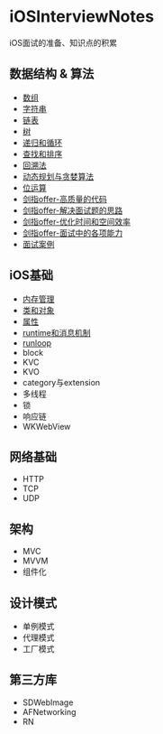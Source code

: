 # iOSInterviewNotes

iOS面试的准备、知识点的积累

## 数据结构 & 算法
* [数组](https://github.com/tangshenghao/iOSInterviewNotes/blob/master/数据结构%26算法/数组/数组.md)
* [字符串](https://github.com/tangshenghao/iOSInterviewNotes/blob/master/数据结构%26算法/字符串/字符串.md)
* [链表](https://github.com/tangshenghao/iOSInterviewNotes/blob/master/数据结构%26算法/链表/链表.md)
* [树](https://github.com/tangshenghao/iOSInterviewNotes/blob/master/数据结构%26算法/树/树.md)
* [递归和循环](https://github.com/tangshenghao/iOSInterviewNotes/blob/master/数据结构%26算法/递归和循环/递归和循环.md)
* [查找和排序](https://github.com/tangshenghao/iOSInterviewNotes/blob/master/%E6%95%B0%E6%8D%AE%E7%BB%93%E6%9E%84&%E7%AE%97%E6%B3%95/%E6%9F%A5%E6%89%BE%E5%92%8C%E6%8E%92%E5%BA%8F/%E6%9F%A5%E6%89%BE%E5%92%8C%E6%8E%92%E5%BA%8F.md)
* [回溯法](https://github.com/tangshenghao/iOSInterviewNotes/blob/master/%E6%95%B0%E6%8D%AE%E7%BB%93%E6%9E%84%26%E7%AE%97%E6%B3%95/%E5%9B%9E%E6%BA%AF%E6%B3%95/%E5%9B%9E%E6%BA%AF%E6%B3%95.md)
* [动态规划与贪婪算法](https://github.com/tangshenghao/iOSInterviewNotes/blob/master/%E6%95%B0%E6%8D%AE%E7%BB%93%E6%9E%84%26%E7%AE%97%E6%B3%95/%E5%8A%A8%E6%80%81%E8%A7%84%E5%88%92%E4%B8%8E%E8%B4%AA%E5%A9%AA%E7%AE%97%E6%B3%95/%E5%8A%A8%E6%80%81%E8%A7%84%E5%88%92%E4%B8%8E%E8%B4%AA%E5%A9%AA%E7%AE%97%E6%B3%95.md)
* [位运算](https://github.com/tangshenghao/iOSInterviewNotes/blob/master/%E6%95%B0%E6%8D%AE%E7%BB%93%E6%9E%84%26%E7%AE%97%E6%B3%95/%E4%BD%8D%E8%BF%90%E7%AE%97/%E4%BD%8D%E8%BF%90%E7%AE%97.md)
* [剑指offer-高质量的代码](https://github.com/tangshenghao/iOSInterviewNotes/blob/master/%E6%95%B0%E6%8D%AE%E7%BB%93%E6%9E%84%26%E7%AE%97%E6%B3%95/%E9%AB%98%E8%B4%A8%E9%87%8F%E7%9A%84%E4%BB%A3%E7%A0%81/%E9%AB%98%E8%B4%A8%E9%87%8F%E7%9A%84%E4%BB%A3%E7%A0%81.md)
* [剑指offer-解决面试题的思路](https://github.com/tangshenghao/iOSInterviewNotes/blob/master/%E6%95%B0%E6%8D%AE%E7%BB%93%E6%9E%84%26%E7%AE%97%E6%B3%95/%E8%A7%A3%E5%86%B3%E9%9D%A2%E8%AF%95%E9%A2%98%E7%9A%84%E6%80%9D%E8%B7%AF/%E8%A7%A3%E5%86%B3%E9%9D%A2%E8%AF%95%E9%A2%98%E7%9A%84%E6%80%9D%E8%B7%AF.md)
* [剑指offer-优化时间和空间效率](https://github.com/tangshenghao/iOSInterviewNotes/blob/master/%E6%95%B0%E6%8D%AE%E7%BB%93%E6%9E%84%26%E7%AE%97%E6%B3%95/%E4%BC%98%E5%8C%96%E6%97%B6%E9%97%B4%E5%92%8C%E7%A9%BA%E9%97%B4%E6%95%88%E7%8E%87/%E4%BC%98%E5%8C%96%E6%97%B6%E9%97%B4%E5%92%8C%E7%A9%BA%E9%97%B4%E6%95%88%E7%8E%87.md)
* [剑指offer-面试中的各项能力](https://github.com/tangshenghao/iOSInterviewNotes/blob/master/%E6%95%B0%E6%8D%AE%E7%BB%93%E6%9E%84%26%E7%AE%97%E6%B3%95/%E9%9D%A2%E8%AF%95%E4%B8%AD%E7%9A%84%E5%90%84%E9%A1%B9%E8%83%BD%E5%8A%9B/%E9%9D%A2%E8%AF%95%E4%B8%AD%E7%9A%84%E5%90%84%E9%A1%B9%E8%83%BD%E5%8A%9B.md)
* [面试案例](https://github.com/tangshenghao/iOSInterviewNotes/blob/master/%E6%95%B0%E6%8D%AE%E7%BB%93%E6%9E%84%26%E7%AE%97%E6%B3%95/%E9%9D%A2%E8%AF%95%E9%A2%98%E6%A1%88%E4%BE%8B/%E9%9D%A2%E8%AF%95%E9%A2%98%E6%A1%88%E4%BE%8B.md)

## iOS基础

* [内存管理](https://github.com/tangshenghao/iOSInterviewNotes/blob/master/iOS%E5%9F%BA%E7%A1%80/%E5%86%85%E5%AD%98%E7%AE%A1%E7%90%86/%E5%86%85%E5%AD%98%E7%AE%A1%E7%90%86.md)
* [类和对象](https://github.com/tangshenghao/iOSInterviewNotes/blob/master/iOS%E5%9F%BA%E7%A1%80/%E7%B1%BB%E5%92%8C%E5%AF%B9%E8%B1%A1/%E7%B1%BB%E5%92%8C%E5%AF%B9%E8%B1%A1.md)
* [属性](https://github.com/tangshenghao/iOSInterviewNotes/blob/master/iOS%E5%9F%BA%E7%A1%80/%E5%B1%9E%E6%80%A7/%E5%B1%9E%E6%80%A7.md)
* [runtime和消息机制](https://github.com/tangshenghao/iOSInterviewNotes/blob/master/iOS%E5%9F%BA%E7%A1%80/runtime%E5%92%8C%E6%B6%88%E6%81%AF%E6%9C%BA%E5%88%B6/runtime%E5%92%8C%E6%B6%88%E6%81%AF%E6%9C%BA%E5%88%B6.md)
* [runloop](https://github.com/tangshenghao/iOSInterviewNotes/blob/master/iOS%E5%9F%BA%E7%A1%80/runloop/runloop.md)
* block
* KVC
* KVO
* category与extension
* 多线程
* 锁
* 响应链
* WKWebView

## 网络基础

* HTTP
* TCP
* UDP

## 架构

* MVC
* MVVM
* 组件化

## 设计模式

* 单例模式
* 代理模式
* 工厂模式

## 第三方库

* SDWebImage
* AFNetworking
* RN

